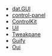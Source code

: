 <ul><li><a href="https://github.com/dataarts/dat.gui" rel="ugc noopener nofollow" target="_blank">dat.GUI</a></li>
<li><a href="https://github.com/freeman-lab/control-panel" rel="ugc noopener nofollow" target="_blank">control-panel</a></li>
<li><a href="https://github.com/automat/controlkit.js" rel="ugc noopener nofollow" target="_blank">ControlKit</a></li>
<li><a href="https://github.com/lo-th/uil" rel="ugc noopener nofollow" target="_blank">Uil</a></li>
<li><a href="https://cocopon.github.io/tweakpane/" rel="ugc noopener nofollow" target="_blank">Tweakpane</a></li>
<li><a href="https://github.com/colejd/guify" rel="ugc noopener nofollow" target="_blank">Guify</a></li>
<li><a href="https://github.com/wearekuva/oui" rel="ugc noopener nofollow" target="_blank">Oui</


